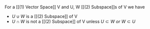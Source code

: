 For a [[(1) Vector Space]] V and U, W [[(2) Subspace]]s of V we have

- $U \cup W$ is a [[(2) Subspace]] of V
- $U \cap W$ is not a [[(2) Subspace]] of V unless $U \subset W \ or \ W \subset U$
  